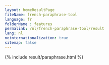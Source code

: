 ```yaml
---
layout: homeResultPage
fileName: french-paraphrase-tool
language: fr
folderName : features
permalink: /nl/french-paraphrase-tool/result
lang: nl
nointernationalization: true
sitemap: false
---
```

{% include result/paraphrase.html %}

<script src="/js/result/paraprashing.js" data-foldername="{{page.folderName}}" data-lang="{{page.lang}}"></script>
